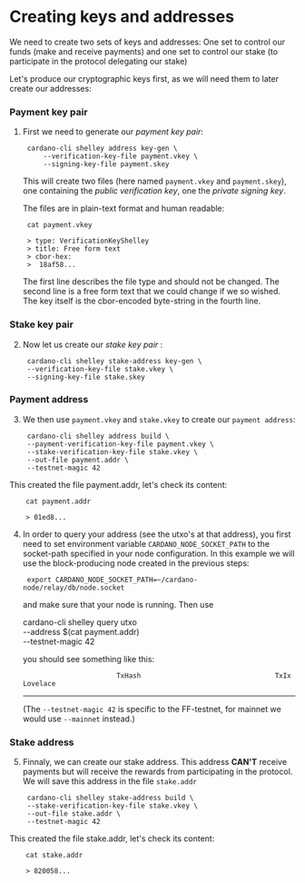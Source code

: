 # Creating keys and addresses

We need to create two sets of keys and addresses: One set to control our funds (make and receive payments) and one set to control our stake (to participate in the protocol delegating our stake)

Let's produce our cryptographic keys first, as we will need them to later create our addresses:

### Payment key pair
1. First we need to generate our _payment key pair_:

        cardano-cli shelley address key-gen \
            --verification-key-file payment.vkey \
            --signing-key-file payment.skey

   This will create two files (here named `payment.vkey` and `payment.skey`),
   one containing the _public verification key_, one the _private signing key_.

   The files are in plain-text format and human readable:

        cat payment.vkey

        > type: VerificationKeyShelley
        > title: Free form text
        > cbor-hex:
        >  18af58...

   The first line describes the file type and should not be changed.
   The second line is a free form text that we could change if we so wished.
   The key itself is the cbor-encoded byte-string in the fourth line.

### Stake key pair
2. Now let us create our _stake key pair_ :

		cardano-cli shelley stake-address key-gen \
		--verification-key-file stake.vkey \
		--signing-key-file stake.skey

### Payment address
3. We then use `payment.vkey` and `stake.vkey` to create our `payment address`:

		cardano-cli shelley address build \
		--payment-verification-key-file payment.vkey \
		--stake-verification-key-file stake.vkey \
		--out-file payment.addr \
		--testnet-magic 42

This created the file payment.addr, let's check its content:

		cat payment.addr

		> 01ed8...


4. In order to query your address (see the utxo's at that address),
   you first need to set environment variable `CARDANO_NODE_SOCKET_PATH`
   to the socket-path specified in your node configuration. In this example we will use
   the block-producing node created in the previous steps:

        export CARDANO_NODE_SOCKET_PATH=~/cardano-node/relay/db/node.socket

   and make sure that your node is running.  Then use

    cardano-cli shelley query utxo \
            --address $(cat payment.addr) \
            --testnet-magic 42

   you should see something like this:

                              TxHash                                 TxIx        Lovelace
    ----------------------------------------------------------------------------------------

   (The `--testnet-magic 42` is specific to the FF-testnet, for mainnet we would use `--mainnet` instead.)


### Stake address
5. Finnaly, we can create our stake address. This address __CAN'T__ receive payments but will receive the rewards from participating in the protocol. We will save this address in the file `stake.addr`

		cardano-cli shelley stake-address build \
		--stake-verification-key-file stake.vkey \
		--out-file stake.addr \
		--testnet-magic 42

This created the file stake.addr, let's check its content:

		cat stake.addr

		> 820058...
